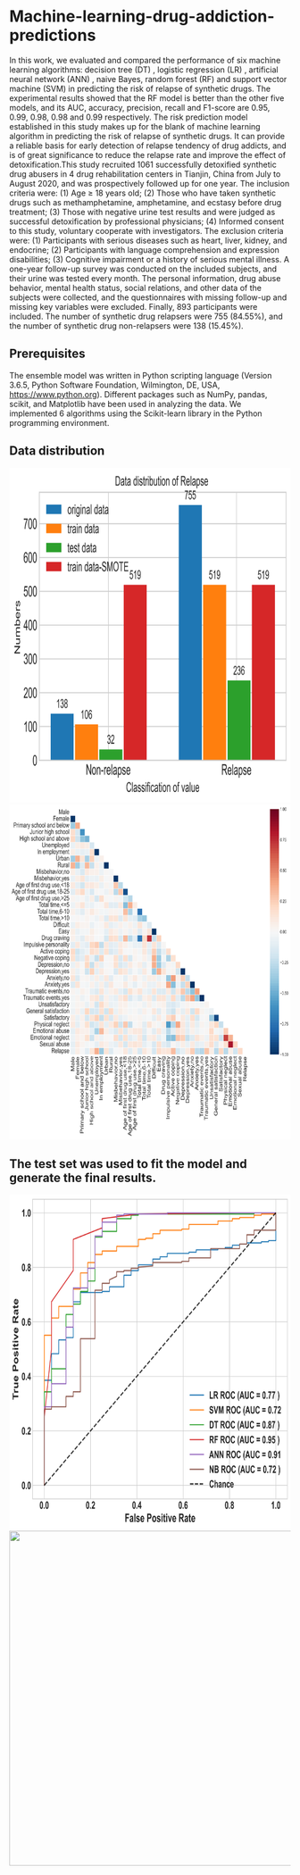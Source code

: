 # Machine-learning-drug-addiction-predictions
In this work, we evaluated and compared the performance of six machine learning algorithms: decision tree (DT) , logistic regression (LR) , artificial neural network (ANN) , naive Bayes, random forest (RF) and support vector machine (SVM) in predicting the risk of relapse of synthetic drugs. The experimental results showed that the RF model is better than the other five models, and its AUC, accuracy, precision, recall and F1-score are 0.95, 0.99, 0.98, 0.98 and 0.99 respectively. The risk prediction model established in this study makes up for the blank of machine learning algorithm in predicting the risk of relapse of synthetic drugs. It can provide a reliable basis for early detection of relapse tendency of drug addicts, and is of great significance to reduce the relapse rate and improve the effect of detoxification.This study recruited 1061 successfully detoxified synthetic drug abusers in 4 drug rehabilitation centers in Tianjin, China from July to August 2020, and was prospectively followed up for one year. The inclusion criteria were: (1) Age ≥ 18 years old; (2) Those who have taken synthetic drugs such as methamphetamine, amphetamine, and ecstasy before drug treatment; (3) Those with negative urine test results and were judged as successful detoxification by professional physicians; (4) Informed consent to this study, voluntary cooperate with investigators. The exclusion criteria were: (1) Participants with serious diseases such as heart, liver, kidney, and endocrine; (2) Participants with language comprehension and expression disabilities; (3) Cognitive impairment or a history of serious mental illness. A one-year follow-up survey was conducted on the included subjects, and their urine was tested every month. The personal information, drug abuse behavior, mental health status, social relations, and other data of the subjects were collected, and the questionnaires with missing follow-up and missing key variables were excluded. Finally, 893 participants were included. The number of synthetic drug relapsers were 755 (84.55%), and the number of synthetic drug non-relapsers were 138 (15.45%). 

## Prerequisites
The ensemble model was written in Python scripting language (Version 3.6.5, Python Software Foundation, Wilmington, DE, USA, https://www.python.org). Different packages such as NumPy, pandas, scikit, and Matplotlib have been used in analyzing the data. We implemented 6 algorithms using the Scikit-learn library in the Python programming environment. 

## Data distribution
<img src="https://github.com/XUEXI-CL/Machine-learning-drug-addiction-predictions/blob/main/images/Data%20distribution.png" width="600" height="600">

<img src="https://github.com/XUEXI-CL/Machine-learning-drug-addiction-predictions/blob/main/images/Confusion%20matrix%20figure.png" width="600" height="600">

## The test set was used to fit the model and generate the final results. 
<img src="https://github.com/XUEXI-CL/Machine-learning-drug-addiction-predictions/blob/main/images/Models%20test_ROC.png" width="600" height="600">

<img src="D:\images\Confusion matrix figure.png" width="600" height="600">
